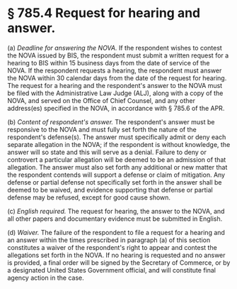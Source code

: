 # § 785.4   Request for hearing and answer.

(a) *Deadline for answering the NOVA.* If the respondent wishes to contest the NOVA issued by BIS, the respondent must submit a written request for a hearing to BIS within 15 business days from the date of service of the NOVA. If the respondent requests a hearing, the respondent must answer the NOVA within 30 calendar days from the date of the request for hearing. The request for a hearing and the respondent's answer to the NOVA must be filed with the Administrative Law Judge (ALJ), along with a copy of the NOVA, and served on the Office of Chief Counsel, and any other address(es) specified in the NOVA, in accordance with § 785.6 of the APR.


(b) *Content of respondent's answer.* The respondent's answer must be responsive to the NOVA and must fully set forth the nature of the respondent's defense(s). The answer must specifically admit or deny each separate allegation in the NOVA; if the respondent is without knowledge, the answer will so state and this will serve as a denial. Failure to deny or controvert a particular allegation will be deemed to be an admission of that allegation. The answer must also set forth any additional or new matter that the respondent contends will support a defense or claim of mitigation. Any defense or partial defense not specifically set forth in the answer shall be deemed to be waived, and evidence supporting that defense or partial defense may be refused, except for good cause shown.


(c) *English required.* The request for hearing, the answer to the NOVA, and all other papers and documentary evidence must be submitted in English.


(d) *Waiver.* The failure of the respondent to file a request for a hearing and an answer within the times prescribed in paragraph (a) of this section constitutes a waiver of the respondent's right to appear and contest the allegations set forth in the NOVA. If no hearing is requested and no answer is provided, a final order will be signed by the Secretary of Commerce, or by a designated United States Government official, and will constitute final agency action in the case. 




